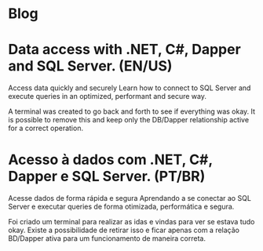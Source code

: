 # Blog
 
<h1>Data access with .NET, C#, Dapper and SQL Server. (EN/US)</h1>
Access data quickly and securely Learn how to connect to SQL Server and execute queries in an optimized, performant and secure way.

A terminal was created to go back and forth to see if everything was okay. It is possible to remove this and keep only the DB/Dapper relationship active for a correct operation.

<h1>Acesso à dados com .NET, C#, Dapper e SQL Server. (PT/BR)</h1>
Acesse dados de forma rápida e segura Aprendando a se conectar ao SQL Server e executar queries de forma otimizada, performática e segura.

Foi criado um terminal para realizar as idas e vindas para ver se estava tudo okay. Existe a possibilidade de retirar isso e ficar apenas com a relação BD/Dapper ativa para um funcionamento de maneira correta.

